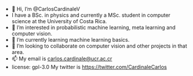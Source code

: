 - 👋 Hi, I’m @CarlosCardinaleV
- I have a BSc. in physics and currently a MSc. student in computer science at the University of Costa Rica.
- 👀 I’m interested in probabilistic machine learning, meta learning and computer vision.
- 🌱 I’m currently learning machine learning basics.
- 💞️ I’m looking to collaborate on computer vision and other projects in that area.
- 📫 My email is carlos.cardinale@ucr.ac.cr
- license: gpl-3.0 My twitter is https://twitter.com/CardinaleCarlos 

<!---
CarlosCardinaleV/CarlosCardinaleV is a ✨ special ✨ repository because its `README.md` (this file) appears on your GitHub profile.
You can click the Preview link to take a look at your changes.
--->
